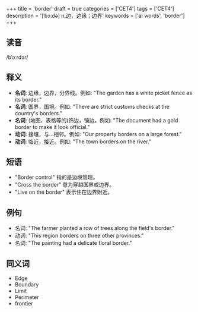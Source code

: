 +++
title = 'border'
draft = true
categories = ['CET4']
tags = ['CET4']
description = '[ˈbɔːdə] n.边，边缘；边界'
keywords = ['ai words', 'border']
+++

## 读音
/bˈɔːrdər/

## 释义
- **名词**: 边缘，边界，分界线。例如: "The garden has a white picket fence as its border."
- **名词**: 国界，国境。例如: "There are strict customs checks at the country's borders."
- **名词**: (地图、表格等的)饰边，镶边。例如: "The document had a gold border to make it look official."
- **动词**: 接壤，与…相邻。例如: "Our property borders on a large forest."
- **动词**: 临近，接近。例如: "The town borders on the river."

## 短语
- "Border control" 指的是边境管理。
- "Cross the border" 意为穿越国界或边界。
- "Live on the border" 表示住在边界附近。

## 例句
- 名词: "The farmer planted a row of trees along the field's border."
- 动词: "This region borders on three other provinces."
- 名词: "The painting had a delicate floral border."

## 同义词
- Edge
- Boundary
- Limit
- Perimeter
- frontier
